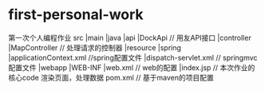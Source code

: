 # first-personal-work
第一次个人编程作业
src
  |main
      |java
          |api
            |DockApi    // 用友API接口
          |controller
            |MapController   // 处理请求的控制器
      |resource
          |spring
              |applicationContext.xml //spring配置文件
              |dispatch-servlet.xml   // springmvc配置文件
      |webapp
          |WEB-INF
                |web.xml      // web的配置
        |index.jsp            // 本次作业的核心code 渲染页面，处理数据
pom.xml                       // 基于maven的项目配置
